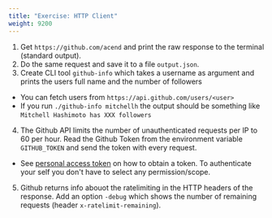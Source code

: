 ```yaml
---
title: "Exercise: HTTP Client"
weight: 9200
---
```


1. Get `https://github.com/acend` and print the raw response to the terminal (standard output).
2. Do the same request and save it to a file `output.json`.
3. Create CLI tool `github-info` which takes a username as argument and prints the users full name and the number of followers
  * You can fetch users from `https://api.github.com/users/<user>`
  * If you run `./github-info mitchellh` the output should be something like `Mitchell Hashimoto has XXX followers`
4. The Github API limits the number of unauthenticated requests per IP to 60 per hour. Read the Github Token from the environment variable `GITHUB_TOKEN` and send the token with every request.
  * See [personal access token](https://docs.github.com/en/github/authenticating-to-github/creating-a-personal-access-token) on how to obtain a token. To authenticate your self you don't have to select any permission/scope.
5. Github returns info abouot the ratelimiting in the HTTP headers of the response. Add an option `-debug` which shows the number of remaining requests (header `x-ratelimit-remaining`). 
